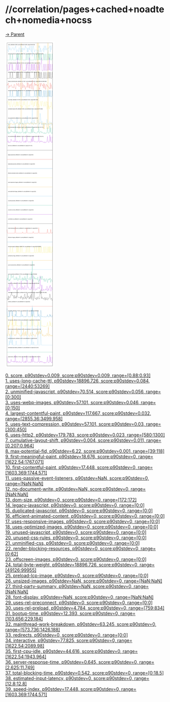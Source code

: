 
# //correlation/pages+cached+noadtech+nomedia+nocss

[→ Parent](../..)

![PLOT: correlation](./correlation.svg)

[0. score, p90stdev=0.009, score:p90stdev=0.009, range=[0.88:0.93]](../../meta/score/samples/pages+cached+noadtech+nomedia+nocss)  
[1. uses-long-cache-ttl, p90stdev=18896.726, score:p90stdev=0.084, range=[2440:53269]](../../uses-long-cache-ttl/samples/pages+cached+noadtech+nomedia+nocss/)  
[2. unminified-javascript, p90stdev=70.514, score:p90stdev=0.056, range=[0:300]](../../unminified-javascript/samples/pages+cached+noadtech+nomedia+nocss/)  
[3. uses-webp-images, p90stdev=57.101, score:p90stdev=0.046, range=[0:150]](../../uses-webp-images/samples/pages+cached+noadtech+nomedia+nocss/)  
[4. largest-contentful-paint, p90stdev=117.667, score:p90stdev=0.032, range=[2855.36:3499.958]](../../largest-contentful-paint/samples/pages+cached+noadtech+nomedia+nocss/)  
[5. uses-text-compression, p90stdev=57.101, score:p90stdev=0.03, range=[300:450]](../../uses-text-compression/samples/pages+cached+noadtech+nomedia+nocss/)  
[6. uses-http2, p90stdev=179.783, score:p90stdev=0.023, range=[580:1300]](../../uses-http2/samples/pages+cached+noadtech+nomedia+nocss/)  
[7. cumulative-layout-shift, p90stdev=0.004, score:p90stdev=0.011, range=[0.207:0.964]](../../cumulative-layout-shift/samples/pages+cached+noadtech+nomedia+nocss/)  
[8. max-potential-fid, p90stdev=6.22, score:p90stdev=0.001, range=[39:118]](../../max-potential-fid/samples/pages+cached+noadtech+nomedia+nocss/)  
[9. first-meaningful-paint, p90stdev=18.676, score:p90stdev=0, range=[1622.54:1767.071]](../../first-meaningful-paint/samples/pages+cached+noadtech+nomedia+nocss/)  
[10. first-contentful-paint, p90stdev=17.448, score:p90stdev=0, range=[1603.369:1744.571]](../../first-contentful-paint/samples/pages+cached+noadtech+nomedia+nocss/)  
[11. uses-passive-event-listeners, p90stdev=NaN, score:p90stdev=0, range=[NaN:NaN]](../../uses-passive-event-listeners/samples/pages+cached+noadtech+nomedia+nocss/)  
[12. no-document-write, p90stdev=NaN, score:p90stdev=0, range=[NaN:NaN]](../../no-document-write/samples/pages+cached+noadtech+nomedia+nocss/)  
[13. dom-size, p90stdev=0, score:p90stdev=0, range=[172:172]](../../dom-size/samples/pages+cached+noadtech+nomedia+nocss/)  
[14. legacy-javascript, p90stdev=0, score:p90stdev=0, range=[0:0]](../../legacy-javascript/samples/pages+cached+noadtech+nomedia+nocss/)  
[15. duplicated-javascript, p90stdev=0, score:p90stdev=0, range=[0:0]](../../duplicated-javascript/samples/pages+cached+noadtech+nomedia+nocss/)  
[16. efficient-animated-content, p90stdev=0, score:p90stdev=0, range=[0:0]](../../efficient-animated-content/samples/pages+cached+noadtech+nomedia+nocss/)  
[17. uses-responsive-images, p90stdev=0, score:p90stdev=0, range=[0:0]](../../uses-responsive-images/samples/pages+cached+noadtech+nomedia+nocss/)  
[18. uses-optimized-images, p90stdev=0, score:p90stdev=0, range=[0:0]](../../uses-optimized-images/samples/pages+cached+noadtech+nomedia+nocss/)  
[19. unused-javascript, p90stdev=0, score:p90stdev=0, range=[0:0]](../../unused-javascript/samples/pages+cached+noadtech+nomedia+nocss/)  
[20. unused-css-rules, p90stdev=0, score:p90stdev=0, range=[0:0]](../../unused-css-rules/samples/pages+cached+noadtech+nomedia+nocss/)  
[21. unminified-css, p90stdev=0, score:p90stdev=0, range=[0:0]](../../unminified-css/samples/pages+cached+noadtech+nomedia+nocss/)  
[22. render-blocking-resources, p90stdev=0, score:p90stdev=0, range=[0:62]](../../render-blocking-resources/samples/pages+cached+noadtech+nomedia+nocss/)  
[23. offscreen-images, p90stdev=0, score:p90stdev=0, range=[0:0]](../../offscreen-images/samples/pages+cached+noadtech+nomedia+nocss/)  
[24. total-byte-weight, p90stdev=18896.726, score:p90stdev=0, range=[49126:99955]](../../total-byte-weight/samples/pages+cached+noadtech+nomedia+nocss/)  
[25. preload-lcp-image, p90stdev=0, score:p90stdev=0, range=[0:0]](../../preload-lcp-image/samples/pages+cached+noadtech+nomedia+nocss/)  
[26. unsized-images, p90stdev=NaN, score:p90stdev=0, range=[NaN:NaN]](../../unsized-images/samples/pages+cached+noadtech+nomedia+nocss/)  
[27. third-party-summary, p90stdev=NaN, score:p90stdev=0, range=[NaN:NaN]](../../third-party-summary/samples/pages+cached+noadtech+nomedia+nocss/)  
[28. font-display, p90stdev=NaN, score:p90stdev=0, range=[NaN:NaN]](../../font-display/samples/pages+cached+noadtech+nomedia+nocss/)  
[29. uses-rel-preconnect, p90stdev=0, score:p90stdev=0, range=[0:0]](../../uses-rel-preconnect/samples/pages+cached+noadtech+nomedia+nocss/)  
[30. uses-rel-preload, p90stdev=4.784, score:p90stdev=0, range=[759:834]](../../uses-rel-preload/samples/pages+cached+noadtech+nomedia+nocss/)  
[31. bootup-time, p90stdev=12.393, score:p90stdev=0, range=[103.656:229.184]](../../bootup-time/samples/pages+cached+noadtech+nomedia+nocss/)  
[32. mainthread-work-breakdown, p90stdev=63.245, score:p90stdev=0, range=[573.736:1426.188]](../../mainthread-work-breakdown/samples/pages+cached+noadtech+nomedia+nocss/)  
[33. redirects, p90stdev=0, score:p90stdev=0, range=[0:0]](../../redirects/samples/pages+cached+noadtech+nomedia+nocss/)  
[34. interactive, p90stdev=77.825, score:p90stdev=0, range=[1622.54:2089.98]](../../interactive/samples/pages+cached+noadtech+nomedia+nocss/)  
[35. first-cpu-idle, p90stdev=44.616, score:p90stdev=0, range=[1622.54:1943.964]](../../first-cpu-idle/samples/pages+cached+noadtech+nomedia+nocss/)  
[36. server-response-time, p90stdev=0.645, score:p90stdev=0, range=[2.625:11.749]](../../server-response-time/samples/pages+cached+noadtech+nomedia+nocss/)  
[37. total-blocking-time, p90stdev=0.542, score:p90stdev=0, range=[0:18.5]](../../total-blocking-time/samples/pages+cached+noadtech+nomedia+nocss/)  
[38. estimated-input-latency, p90stdev=0, score:p90stdev=0, range=[12.8:12.8]](../../estimated-input-latency/samples/pages+cached+noadtech+nomedia+nocss/)  
[39. speed-index, p90stdev=17.448, score:p90stdev=0, range=[1603.369:1744.571]](../../speed-index/samples/pages+cached+noadtech+nomedia+nocss/)  
